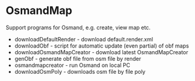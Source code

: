 # OsmandMap
Support programs for Osmand, e.g. create, view map etc.
* downloadDefaultRender - download default.render.xml
* downloadObf - script for automatic update (even partial) of obf maps
* downloadOsmandMapCreator - download latest OsmandMapCreator
* genObf - generate obf file from osm file by render
* osmandmapcreator - run Osmand on local PC
* downloadOsmPoly - downloads osm file by file poly
